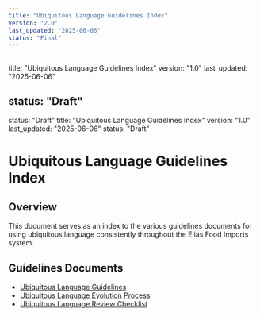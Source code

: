 ```yaml
---
title: "Ubiquitous Language Guidelines Index"
version: "2.0"
last_updated: "2025-06-06"
status: "Final"
---
```

##
title: "Ubiquitous Language Guidelines Index"
version: "1.0"
last_updated: "2025-06-06"
## status: "Draft"
status: "Draft"
title: "Ubiquitous Language Guidelines Index"
version: "1.0"
last_updated: "2025-06-06"
status: "Draft"
# Ubiquitous Language Guidelines Index
## Overview
This document serves as an index to the various guidelines documents for using ubiquitous language consistently
throughout the Elias Food Imports system.
## Guidelines Documents
- [Ubiquitous Language Guidelines](./guidelines/ubiquitous_language_guidelines.md)
- [Ubiquitous Language Evolution Process](./guidelines/ubiquitous_language_evolution.md)
- [Ubiquitous Language Review Checklist](./guidelines/ubiquitous_language_review_checklist.md)
